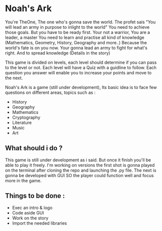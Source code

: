 # Noah's Ark 

You're TheOne, The one who's gonna save the world. The profet sais "You will lead an army in purpose to inlight to the world"
You need to achieve those goals. But you have to be ready first. Your not a warrior, You are a leader, a master 
You need to learn and practise all kind of knowledge (Mathematics, Geometry, History, Geography and more..) 
Because the world's fate is on you now. Your gonna lead an army to fight for what's right. And to spread knowledge 
(Details in the story) 

This game is divided on levels, each level should determine if you can pass to the level or not. 
Each level will have a Quiz with a guidline to follow. Each question you answer will enable you to increase your points and move to the next.

Noah's Ark is a game (still under development), Its basic idea is to face few questions on different areas, topics such as :
- History 
- Geography
- Mathematics
- Cryptography
- Literature  
- Music 
- Art 

## What should i do ? 
This game is still under development as i said. But once it finish you'll be able to play it freely. 
I'm working on versions the first shot is gonna played on the terminal after cloning the repo and launching the .py file. The next is gonna be developed with GUI
SO the player could function well and focus more in the game. 


## Things to be done : 
* Exec an intro & logo 
* Code aside GUI
* Work on the story 
* Import the needed libraries  

